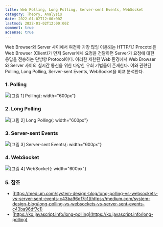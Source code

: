 ```yaml
---
title: Web Polling, Long Polling, Server-sent Events, WebSocket
category: Theory, Analysis
date: 2022-01-02T12:00:00Z
lastmod: 2022-01-02T12:00:00Z
comment: true
adsense: true
---
```


Web Browser와 Server 사이에서 여전하 가장 많잉 이용되는 HTTP/1.1 Procotol은 Web Browser (Client)가 먼저 Server에세 요청을 전달하면 Server가 요청에 대한 응답을 전송하는 단방향 Protocol이다. 이러한 제한된 Web 환경에서 Web Browser와 Server 사이의 실시간 통신을 위한 다양한 우회 기법들이 존재한다. 이와 관련된 Polling, Long Polling, Server-sent Events, WebSocket을 비교 분석한다.

### 1. Polling

![[그림 1] Polling]({{site.baseurl}}/images/theory_analysis/Web_Polling_Long_Polling_Server-sent_Events_WebSocket/Polling.PNG){: width="600px"}

### 2. Long Polling

![[그림 2] Long Polling]({{site.baseurl}}/images/theory_analysis/Web_Polling_Long_Polling_Server-sent_Events_WebSocket/Long_Polling.PNG){: width="600px"}

### 3. Server-sent Events

![[그림 3] Server-sent Events]({{site.baseurl}}/images/theory_analysis/Web_Polling_Long_Polling_Server-sent_Events_WebSocket/Server-sent_Events.PNG){: width="600px"}

### 4. WebSocket

![[그림 4] WebSocket]({{site.baseurl}}/images/theory_analysis/Web_Polling_Long_Polling_Server-sent_Events_WebSocket/WebSocket.PNG){: width="600px"}

### 5. 참조

* [https://medium.com/system-design-blog/long-polling-vs-websockets-vs-server-sent-events-c43ba96df7c1](https://medium.com/system-design-blog/long-polling-vs-websockets-vs-server-sent-events-c43ba96df7c1)
* [https://ko.javascript.info/long-polling](https://ko.javascript.info/long-polling)
